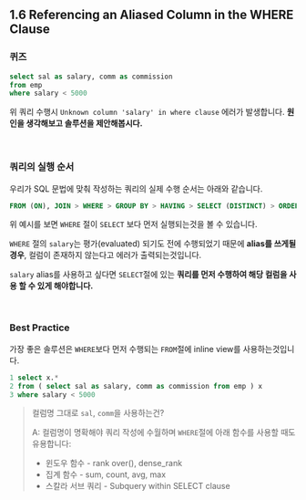 ## 1.6 Referencing an Aliased Column in the WHERE Clause

### 퀴즈

~~~sql
select sal as salary, comm as commission
from emp
where salary < 5000
~~~

위 쿼리 수행시 `Unknown column 'salary' in where clause` 에러가 발생합니다. **원인을 생각해보고 솔루션을 제안해봅시다.**

<br>

### 쿼리의 실행 순서

우리가 SQL 문법에 맞춰 작성하는 쿼리의 실제 수행 순서는 아래와 같습니다.

~~~sql
FROM (ON), JOIN > WHERE > GROUP BY > HAVING > SELECT (DISTINCT) > ORDER BY
~~~

위 예시를 보면  `WHERE` 절이 `SELECT` 보다 먼저 실행되는것을 볼 수 있습니다.

`WHERE` 절의 `salary`는 평가(evaluated) 되기도 전에 수행되었기 때문에 **alias를 쓰게될 경우**, 컬럼이 존재하지 않는다고 에러가 출력되는것입니다.

`salary` alias를 사용하고 싶다면 `SELECT`절에 있는 **쿼리를 먼저 수행하여 해당 컬럼을 사용 할 수 있게 해야합니다.**

<br>

### Best Practice

가장 좋은 솔루션은 `WHERE`보다 먼저 수행되는 `FROM`절에 inline view를 사용하는것입니다. 

~~~sql
1 select x.*
2 from ( select sal as salary, comm as commission from emp ) x
3 where salary < 5000
~~~

> 컬럼명 그대로 `sal`, `comm`을 사용하는건?
>
> A: 컬럼명이 명확해야 쿼리 작성에 수월하며 `WHERE`절에 아래 함수를 사용할 때도 유용합니다:
>
> - 윈도우 함수 - rank over(), dense_rank
> - 집계 함수 - sum, count, avg, max
> - 스칼라 서브 쿼리 - Subquery within SELECT clause
